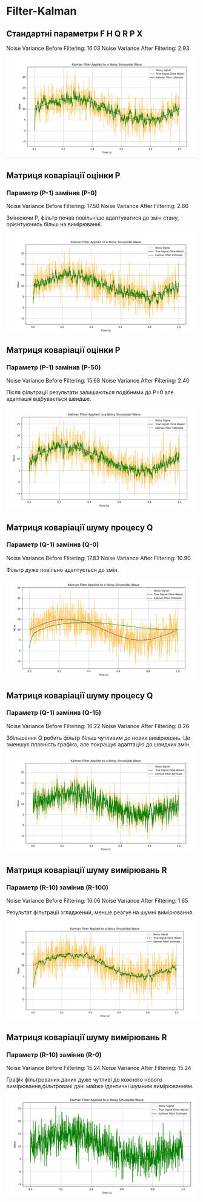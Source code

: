 ﻿# Filter-Kalman

## Стандартні параметри F H Q R P X

Noise Variance Before Filtering: 16.03
Noise Variance After Filtering: 2.93

![](/screenshots/1.png)

## Матриця коваріації оцінки P

### Параметр (P-1) замінив (P-0)

Noise Variance Before Filtering: 17.50
Noise Variance After Filtering: 2.86

Змінюючи P, фільтр почав повільніше адаптуватися до змін стану, орієнтуючись більш на вимірюванні.

![](/screenshots/2.png)

## Матриця коваріації оцінки P

### Параметр (P-1) замінив (P-50)

Noise Variance Before Filtering: 15.68
Noise Variance After Filtering: 2.40

Після фільтрації результати залишаються подібними до P=0 але адаптація відбувається швидше.

![](/screenshots/3.png)

## Матриця коваріації шуму процесу Q

### Параметр (Q-1) замінив (Q-0)

Noise Variance Before Filtering: 17.83
Noise Variance After Filtering: 10.90

Фільтр дуже повільно адаптується до змін.

![](/screenshots/4.png)

## Матриця коваріації шуму процесу Q

### Параметр (Q-1) замінив (Q-15)

Noise Variance Before Filtering: 16.22
Noise Variance After Filtering: 8.26

Збільшення Q робить фільтр більш чутливим до нових вимірювань. Це зменшує плавність графіка, але покращує адаптацію до швидких змін.

![](/screenshots/5.png)

## Матриця коваріації шуму вимірювань R

### Параметр (R-10) замінив (R-100)

Noise Variance Before Filtering: 16.06
Noise Variance After Filtering: 1.65

Результат фільтрації згладжений, менше реагуе на шумні вимірювання.

![](/screenshots/6.png)

## Матриця коваріації шуму вимірювань R

### Параметр (R-10) замінив (R-0)

Noise Variance Before Filtering: 15.24
Noise Variance After Filtering: 15.24

Графік фільтрованих даних дуже чутливі до кожного нового вимірювання,фільтровані дані майже ідентичні шумним вимірюванням.

![](/screenshots/7.png)
